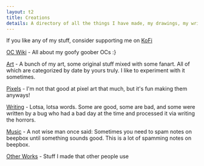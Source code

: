 ```yaml
---
layout: t2
title: Creations
details: A directory of all the things I have made, my drawings, my writing, and my music. As well as my paid work.
---
```


If you like any of my stuff, consider supporting me on [KoFi](https://ko-fi.com/mechagic)

[OC Wiki](oc_wiki) - All about my goofy goober OCs :}

[Art](art) - A bunch of my art, some original stuff mixed with some fanart. All of which are categorized by date by yours truly. I like to experiment with it sometimes.

[Pixels](pixels) - I'm not that good at pixel art that much, but it's fun making them anyways!

[Writing](writing) - Lotsa, lotsa words. Some are good, some are bad, and some were written by a bug who had a bad day at the time and processed it via writing the horrors.

[Music](music) - A not wise man once said: Sometimes you need to spam notes on beepbox until something sounds good. This is a lot of spamming notes on beepbox.

[Other Works](other_works) - Stuff I made that other people use

